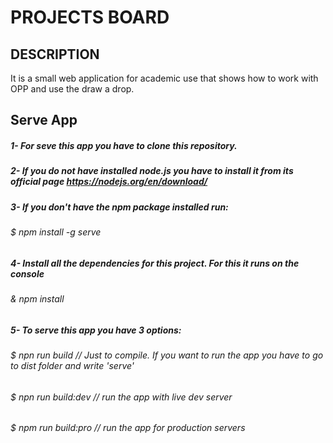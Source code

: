 # PROJECTS BOARD

## DESCRIPTION

It is a small web application for academic use that shows how to work with OPP and use the draw a drop.

## Serve App

##### 1- For seve this app you have to clone this repository. 
##### 2- If you do not have installed node.js you have to install it from its official page https://nodejs.org/en/download/
##### 3- If you don't have the npm package installed run:
###### $ npm install -g serve
##### 4- Install all the dependencies for this project. For this it runs on the console
###### & npm install 
##### 5- To serve this app you have 3 options:
###### $ npn run build      // Just to compile. If you want to run the app you have to go to dist folder and write 'serve'
###### $ npn run build:dev  // run the app with live dev server
###### $ npm run build:pro  // run the app for production servers
